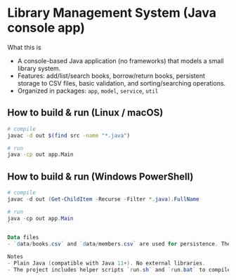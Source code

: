 Library Management System (Java console app)
===========================================

What this is
- A console-based Java application (no frameworks) that models a small library system.
- Features: add/list/search books, borrow/return books, persistent storage to CSV files, basic validation, and sorting/searching operations.
- Organized in packages: `app`, `model`, `service`, `util`

How to build & run (Linux / macOS)
-----------------------------------
```bash
# compile
javac -d out $(find src -name "*.java")

# run
java -cp out app.Main
```

How to build & run (Windows PowerShell)
---------------------------------------
```powershell
# compile
javac -d out (Get-ChildItem -Recurse -Filter *.java).FullName

# run
java -cp out app.Main
``

Data files
- `data/books.csv` and `data/members.csv` are used for persistence. The app will create them if missing.

Notes
- Plain Java (compatible with Java 11+). No external libraries.
- The project includes helper scripts `run.sh` and `run.bat` to compile+run quickly.
